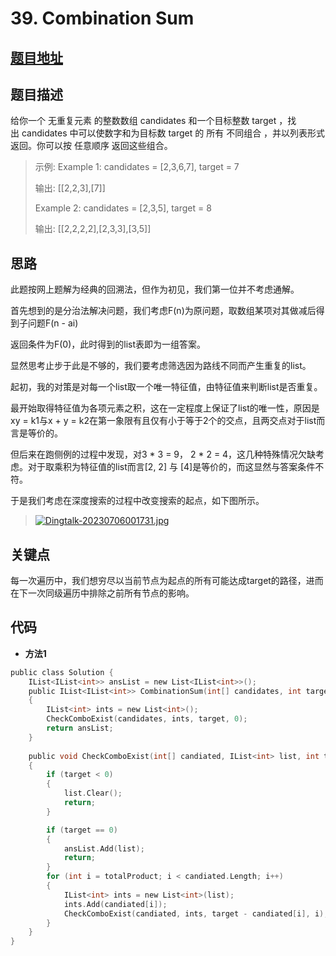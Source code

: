 #   39. Combination Sum

  
##  [题目地址](https://leetcode.com/problems/combination-sum/ )
  
  
  
##  题目描述
给你一个 无重复元素 的整数数组 candidates 和一个目标整数 target ，找出 candidates 中可以使数字和为目标数 target 的 所有 不同组合 ，并以列表形式返回。你可以按 任意顺序 返回这些组合。
  
  
>
>示例:
>Example 1:
>candidates = [2,3,6,7], target = 7
>
>输出: [[2,2,3],[7]]
>
>Example 2:
>candidates = [2,3,5], target = 8
>
>输出: [[2,2,2,2],[2,3,3],[3,5]]
> 
  
##  思路
此题按网上题解为经典的回溯法，但作为初见，我们第一位并不考虑通解。

首先想到的是分治法解决问题，我们考虑F(n)为原问题，取数组某项对其做减后得到子问题F(n - ai)

返回条件为F(0)，此时得到的list表即为一组答案。

显然思考止步于此是不够的，我们要考虑筛选因为路线不同而产生重复的list。

起初，我的对策是对每一个list取一个唯一特征值，由特征值来判断list是否重复。

最开始取得特征值为各项元素之积，这在一定程度上保证了list的唯一性，原因是 xy = k1与x + y = k2在第一象限有且仅有小于等于2个的交点，且两交点对于list而言是等价的。

但后来在跑侧例的过程中发现，对3 * 3 = 9， 2 * 2 = 4，这几种特殊情况欠缺考虑。对于取乘积为特征值的list而言[2, 2] 与 [4]是等价的，而这显然与答案条件不符。

于是我们考虑在深度搜索的过程中改变搜索的起点，如下图所示。

>[![Dingtalk-20230706001731.jpg](https://i.postimg.cc/pVc4kKj8/Dingtalk-20230706001731.jpg)](https://postimg.cc/kD8Tg6fX)

  
  
  
##  关键点
每一次遍历中，我们想穷尽以当前节点为起点的所有可能达成target的路径，进而在下一次同级遍历中排除之前所有节点的影响。
  
##  代码
  
  
* **方法1**
```c
public class Solution {
    IList<IList<int>> ansList = new List<IList<int>>();
    public IList<IList<int>> CombinationSum(int[] candidates, int target)
    {
        IList<int> ints = new List<int>();
        CheckComboExist(candidates, ints, target, 0);
        return ansList;
    }
    
    public void CheckComboExist(int[] candiated, IList<int> list, int target, int totalProduct)
    {
        if (target < 0)
        {
            list.Clear();
            return;
        }

        if (target == 0)
        {
            ansList.Add(list);
            return;
        }
        for (int i = totalProduct; i < candiated.Length; i++)
        {
            IList<int> ints = new List<int>(list);
            ints.Add(candiated[i]);
            CheckComboExist(candiated, ints, target - candiated[i], i);
        }
    }
}
```
  
  